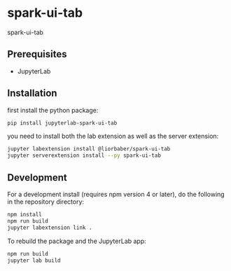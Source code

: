 # spark-ui-tab

spark-ui-tab


## Prerequisites

* JupyterLab

## Installation
first install the python package:
```bash
pip install jupyterlab-spark-ui-tab
```
you need to install both the lab extension as well as the server extension:

```bash
jupyter labextension install @liorbaber/spark-ui-tab
jupyter serverextension install --py spark-ui-tab
```


## Development

For a development install (requires npm version 4 or later), do the following in the repository directory:

```bash
npm install
npm run build
jupyter labextension link .
```

To rebuild the package and the JupyterLab app:

```bash
npm run build
jupyter lab build
```

